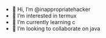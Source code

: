 - 👋 Hi, I’m @inappropriatehacker
- 👀 I’m interested in termux
- 🌱 I’m currently learning c
- 💞️ I’m looking to collaborate on java


<!---
inappropriatehacker/inappropriatehacker is a ✨ special ✨ repository because its `README.md` (this file) appears on your GitHub profile.
You can click the Preview link to take a look at your changes.
--->
